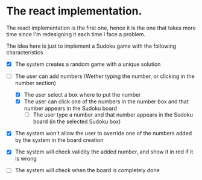 # The react implementation.
The react implementation is the first one, hence it is the one that takes more time since I'm redesigning it each time I face a problem.

The idea here is just to implement a Sudoku game with the following characteristics
- [x] The system creates a random game with a unique solution
- [ ] The user can add numbers (Wether typing the number, or clicking in the number section)
    - [x] The user select a box where to put the number
    - [x] The user can click one of the numbers in the number box and that number appears in the Sudoku board
        - [ ] The user type a number and that number appears in the Sudoku board (in the selected Sudoku box)
- [x] The system won't allow the user to override one of the numbers added by the system in the board creation
- [x] The system will check validity the added number, and show it in red if it is wrong
- [ ] The system will check when the board is completely done 

